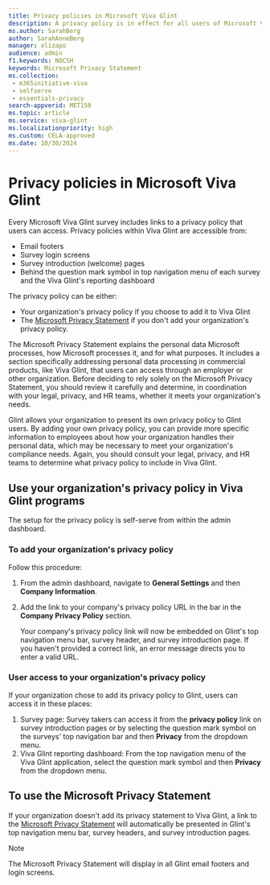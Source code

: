 ```yaml
---
title: Privacy policies in Microsoft Viva Glint
description: A privacy policy is in effect for all users of Microsoft Viva Glint programs and dashboards. 
ms.author: SarahBerg
author: SarahAnneBerg
manager: elizapo
audience: admin
f1.keywords: NOCSH
keywords: Microsoft Privacy Statement 
ms.collection: 
 - m365initiative-viva
 - selfserve
 - essentials-privacy
search-appverid: MET150
ms.topic: article
ms.service: viva-glint
ms.localizationpriority: high
ms.custom: CELA-approved
ms.date: 10/30/2024
---
```


# Privacy policies in Microsoft Viva Glint

Every Microsoft Viva Glint survey includes links to a privacy policy that users can access. Privacy policies within Viva Glint are accessible from:

- Email footers
- Survey login screens
- Survey introduction (welcome) pages
- Behind the question mark symbol in top navigation menu of each survey and the Viva Glint's reporting dashboard

The privacy policy can be either:

- Your organization's privacy policy if you choose to add it to Viva Glint
- The [Microsoft Privacy Statement](https://privacy.microsoft.com/en-us/privacystatement#:~:text=If%20you%20use%20a%20Microsoft%20product%20with%20an,associated%20with%20your%20Microsoft%20product%20and%20product%20accounts.) if you don't add your organization's privacy policy.

The Microsoft Privacy Statement explains the personal data Microsoft processes, how Microsoft processes it, and for what purposes. It includes a section specifically addressing personal data processing in commercial products, like Viva Glint, that users can access through an employer or other organization. Before deciding to rely solely on the Microsoft Privacy Statement, you should review it carefully and determine, in coordination with your legal, privacy, and HR teams, whether it meets your organization's needs.

Glint allows your organization to present its own privacy policy to Glint users. By adding your own privacy policy, you can provide more specific information to employees about how your organization handles their personal data, which may be necessary to meet your organization's compliance needs. Again, you should consult your legal, privacy, and HR teams to determine what privacy policy to include in Viva Glint.

## Use your organization's privacy policy in Viva Glint programs

The setup for the privacy policy is self-serve from within the admin dashboard.

### To add your organization's privacy policy

Follow this procedure:

1. From the admin dashboard, navigate to **General Settings** and then **Company Information**.
2. Add the link to your company's privacy policy URL in the bar in the **Company Privacy Policy** section.

    Your company's privacy policy link will now be embedded on Glint's top navigation menu bar, survey header, and survey introduction page. If you haven't provided a correct link, an error message directs you to enter a valid URL.

### User access to your organization's privacy policy

If your organization chose to add its privacy policy to Glint, users can access it in these places:

1. Survey page: Survey takers can access it from the **privacy policy** link on survey introduction pages or by selecting the question mark symbol on the surveys' top navigation bar and then **Privacy** from the dropdown menu.
2. Viva Glint reporting dashboard: From the top navigation menu of the Viva Glint application, select the question mark symbol and then **Privacy** from the dropdown menu.

## To use the Microsoft Privacy Statement

If your organization doesn't add its privacy statement to Viva Glint, a link to the [Microsoft Privacy Statement](https://go.microsoft.com/fwlink/?LinkId=521839) will automatically be presented in Glint's top navigation menu bar, survey headers, and survey introduction pages.

> [!NOTE]
> The Microsoft Privacy Statement will display in all Glint email footers and login screens.
